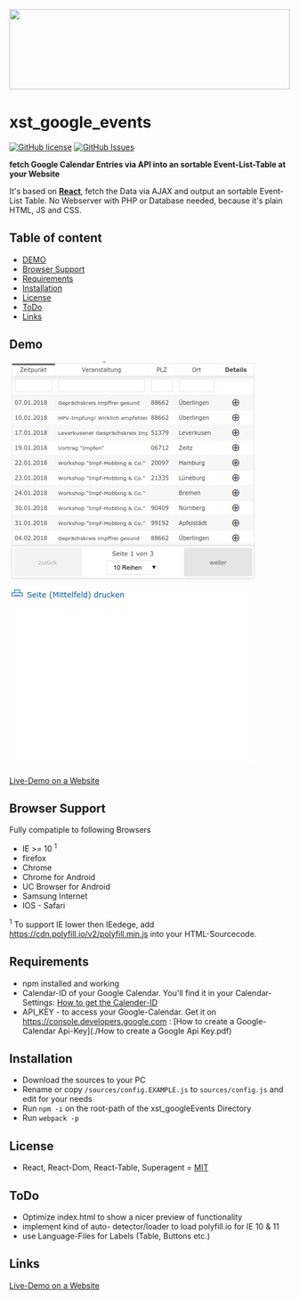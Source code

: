 <img src="https://github.com/xstable/xst_google_events/raw/master/xst_googleEvents.svg?sanitize=true"  width="100%" height="144">

xst_google_events
===

[![GitHub license](https://img.shields.io/github/license/xstable/xst_google_events.svg?style=for-the-badge)](https://github.com/xstable/xst_google_events/blob/master/LICENSE)
[![GitHub Issues](https://img.shields.io/github/issues/xstable/xst_google_events.svg?style=for-the-badge)](https://github.com/xstable/xst_google_events/issues)


__fetch Google Calendar Entries via API into an sortable Event-List-Table at your Website__

It's based on **[React](https://reactjs.org/)**, fetch the Data via AJAX and output an sortable Event-List Table.
No Webserver with PHP or Database needed, because it's plain HTML, JS and CSS.


## Table of content
- [DEMO](#demo)
- [Browser Support](#browser-support)
- [Requirements](#requirements)
- [Installation](#installation)
- [License](#license)
- [ToDo](#todo)
- [Links](#links)


## Demo
![alt xst_GoogleCalendar](xst_googleEvents.gif "xst_GoogleCalender list Events from GoogleCalender via API")

[Live-Demo on a Website](http://codebase.xstable.com/xst_google_events/example/)

## Browser Support

Fully compatiple to following Browsers

  - IE >= 10 <sup>1</sup>
  - firefox 
  - Chrome
  - Chrome for Android
  - UC Browser for Android
  - Samsung Internet
  - IOS - Safari

<sup>1</sup> To support IE lower then IEedege, add https://cdn.polyfill.io/v2/polyfill.min.js into your HTML-Sourcecode.


## Requirements
- npm installed and working
- Calendar-ID of your Google Calendar. You'll find it in your Calendar-Settings: [How to get the Calender-ID](./xst_googleCalendar_getCalendar_id.mp4)
- API_KEY - to access your Google-Calendar. Get it on https://console.developers.google.com : [How to create a Google-Calendar Api-Key](./How to create a Google Api Key.pdf)

## Installation
* Download the sources to your PC
* Rename or copy `/sources/config.EXAMPLE.js` to `sources/config.js` and edit for your needs
* Run `npm -i` on the root-path of the xst_googleEvents Directory
* Run `webpack -p`


## License
  - React, React-Dom, React-Table, Superagent  =  [MIT](https://spdx.org/licenses/MIT.html) 


## ToDo
  - Optimize index.html to show a nicer preview of functionality
  - implement kind of auto- detector/loader to load polyfill.io for IE 10 & 11
  - use Language-Files for Labels (Table, Buttons etc.)  
  
## Links

[Live-Demo on a Website](http://codebase.xstable.com/xst_google_events/example/)
